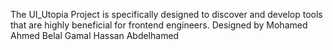 The UI_Utopia Project is specifically designed to discover and develop tools that are highly beneficial for frontend engineers.
      Designed by
               Mohamed Ahmed
               Belal Gamal
               Hassan Abdelhamed
